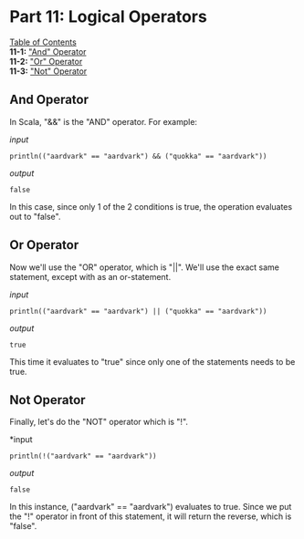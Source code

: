 # Part 11: Logical Operators

[Table of Contents](https://github.com/hjhuney/An-Intro-to-Scala#table-of-contents)<br>
**11-1:** ["And" Operator](https://github.com/hjhuney/An-Intro-to-Scala/blob/master/Part-11-Logical-Operators.md#and-operator)<br>
**11-2:** ["Or" Operator](https://github.com/hjhuney/An-Intro-to-Scala/blob/master/Part-11-Logical-Operators.md#or-operator)<br>
**11-3:** ["Not" Operator](https://github.com/hjhuney/An-Intro-to-Scala/blob/master/Part-11-Logical-Operators.md#not-operator)<br>

## And Operator

In Scala, "&&" is the "AND" operator. For example:

*input*

```
println(("aardvark" == "aardvark") && ("quokka" == "aardvark"))
```

*output*

```
false
```

In this case, since only 1 of the 2 conditions is true, the operation evaluates out to "false". 

## Or Operator

Now we'll use the "OR" operator, which is "||". We'll use the exact same statement, except with as an or-statement. 

*input*

```
println(("aardvark" == "aardvark") || ("quokka" == "aardvark"))
```

*output*

```
true
```

This time it evaluates to "true" since only one of the statements needs to be true. 

## Not Operator

Finally, let's do the "NOT" operator which is "!". 

*input

```
println(!("aardvark" == "aardvark"))
```

*output*

```
false
```

In this instance, ("aardvark" == "aardvark") evaluates to true. Since we put the "!" operator in front of this statement, it will return the reverse, which is "false". 
